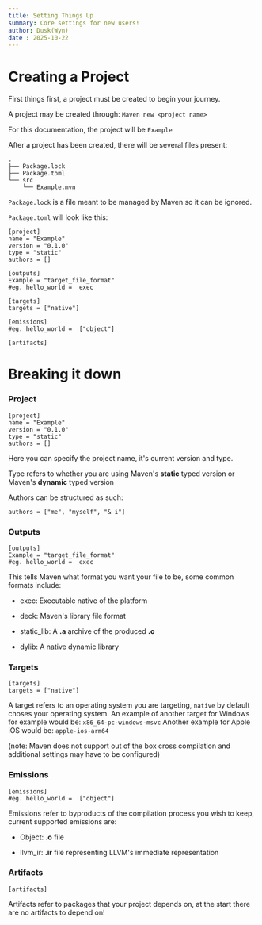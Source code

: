 ```yaml
---
title: Setting Things Up
summary: Core settings for new users!
author: Dusk(Wyn)
date : 2025-10-22
---
```

# Creating a Project
First things first, a project must be created to begin your journey.

A project may be created through:
`Maven new <project name>`

For this documentation, the project will be `Example`

After a project has been created, there will be several files present:
```
.
├── Package.lock
├── Package.toml
└── src
    └── Example.mvn
```

`Package.lock` is a file meant to be managed by Maven so it can be ignored.

`Package.toml` will look like this:
```
[project]
name = "Example"
version = "0.1.0"
type = "static"
authors = []

[outputs]
Example = "target_file_format"
#eg. hello_world =  exec

[targets]
targets = ["native"]

[emissions]
#eg. hello_world =  ["object"]

[artifacts]
```

# Breaking it down
### Project
```
[project]
name = "Example"
version = "0.1.0"
type = "static"
authors = []
```
Here you can specify the project name, it's current version and type.

Type refers to whether you are using Maven's **static** typed version or Maven's **dynamic** typed version

Authors can be structured as such:

`authors = ["me", "myself", "& i"]`
### Outputs
```
[outputs]
Example = "target_file_format"
#eg. hello_world =  exec
```
This tells Maven what format you want your file to be, some common formats include:

- exec: Executable native of the platform

- deck: Maven's library file format

- static_lib: A **.a** archive of the produced **.o**

- dylib: A native dynamic library
### Targets
```
[targets]
targets = ["native"]
```
A target refers to an operating system you are targeting, `native` by default choses your operating system.
An example of another target for Windows for example would be: `x86_64-pc-windows-msvc`
Another example for Apple iOS would be: `apple-ios-arm64`

(note: Maven does not support out of the box cross compilation and additional settings may have to be configured)
### Emissions
```
[emissions]
#eg. hello_world =  ["object"]
```
Emissions refer to byproducts of the compilation process you wish to keep, current supported emissions are:

- Object: **.o** file

- llvm_ir: **.ir** file representing LLVM's immediate representation
### Artifacts
```
[artifacts]
```
Artifacts refer to packages that your project depends on, at the start there are no artifacts to depend on!